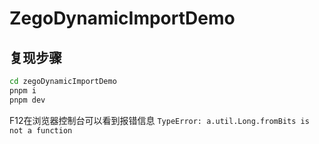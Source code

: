 # ZegoDynamicImportDemo

## 复现步骤

```bash
cd zegoDynamicImportDemo
pnpm i
pnpm dev
```

F12在浏览器控制台可以看到报错信息 `TypeError: a.util.Long.fromBits is not a function`